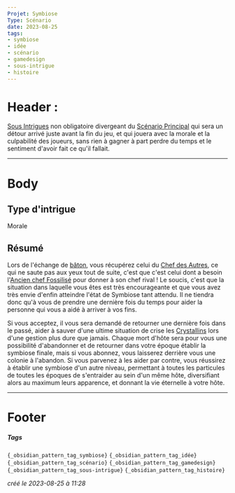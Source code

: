 ```yaml
---
Projet: Symbiose
Type: Scénario
date: 2023-08-25
tags:
- symbiose
- idée
- scénario
- gamedesign
- sous-intrigue
- histoire
---
```

   
# Header :   
   
[Sous Intrigues](../../../../../../Cr%C3%A9ations/Symbiose/GameDesign/Sc%C3%A9nario/Histoire/Secondaires/Sous%20Intrigues.md) non obligatoire divergeant du [Scénario Principal](../../../../../../Cr%C3%A9ations/Symbiose/GameDesign/Sc%C3%A9nario/Histoire/Sc%C3%A9nario%20Principal.md) qui sera un détour arrivé juste avant la fin du jeu, et qui jouera avec la morale et la culpabilité des joueurs, sans rien à gagner à part perdre du temps et le sentiment d'avoir fait ce qu'il fallait.   
   
   
-------------------------------------------------------------------------------   
# Body   
   
## Type d'intrigue   
   
Morale   
## Résumé   
   
Lors de l'échange de [bâton](/not_created.md), vous récupérez celui du [Chef des Autres](../../../../../../Cr%C3%A9ations/Symbiose/GameDesign/Sc%C3%A9nario/Personnages/Chef%20des%20Autres.md), ce qui ne saute pas aux yeux tout de suite, c'est que c'est celui dont a besoin l'[Ancien chef Fossilisé](../../../../../../Cr%C3%A9ations/Symbiose/GameDesign/Sc%C3%A9nario/Personnages/Ancien%20chef%20Fossilis%C3%A9.md) pour donner à son chef rival ! Le soucis, c'est que la situation dans laquelle vous êtes est très encourageante et que vous avez très envie d'enfin atteindre l'état de Symbiose tant attendu. Il ne tiendra donc qu'à vous de prendre une dernière fois du temps pour aider la personne qui vous a aidé à arriver à vos fins.   
   
Si vous acceptez, il vous sera demandé de retourner une dernière fois dans le passé, aider à sauver d'une ultime situation de crise les [Crystallins](/not_created.md) lors d'une gestion plus dure que jamais. Chaque mort d'hôte sera pour vous une possibilité d'abandonner et de retourner dans votre époque établir la symbiose finale, mais si vous abonnez, vous laisserez derrière vous une colonie à l'abandon. Si vous parvenez à les aider par contre, vous réussirez à établir une symbiose d'un autre niveau, permettant à toutes les particules de toutes les époques de s'entraider au sein d'un même hôte, diversifiant alors au maximum leurs apparence, et donnant la vie éternelle à votre hôte.   
   
   
---------------------------------------------------------------------------   
# Footer   
   
##### Tags   
`{_obsidian_pattern_tag_symbiose}` `{_obsidian_pattern_tag_idée}` `{_obsidian_pattern_tag_scénario}` `{_obsidian_pattern_tag_gamedesign}` `{_obsidian_pattern_tag_sous-intrigue}` `{_obsidian_pattern_tag_histoire}`   
   
*créé le 2023-08-25 à 11:28*